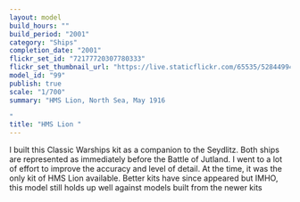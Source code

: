 ```yaml
---
layout: model
build_hours: ""
build_period: "2001"
category: "Ships"
completion_date: "2001"
flickr_set_id: "72177720307780333"
flickr_set_thumbnail_url: "https://live.staticflickr.com/65535/52844994913_2dd7bd14aa_m.jpg"
model_id: "99"
publish: true
scale: "1/700"
summary: "HMS Lion, North Sea, May 1916

"
title: "HMS Lion "
---
```


I built this Classic Warships kit as a companion to the Seydlitz. Both ships are represented as immediately before the Battle of Jutland. I went to a lot of effort to improve the accuracy and level of detail. At the time, it was the only kit of HMS Lion available. Better kits have since appeared but IMHO, this model still holds up well against models built from the newer kits
